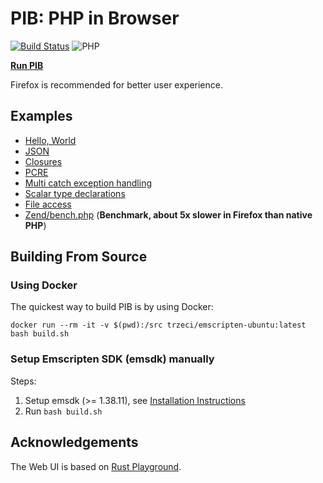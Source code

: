 # PIB: PHP in Browser

[![Build Status](https://travis-ci.org/oraoto/pib.svg?branch=master)](https://travis-ci.org/oraoto/pib) ![PHP](https://img.shields.io/badge/PHP-7.4-green.svg)

**[Run PIB](https://oraoto.github.io/pib/)**

Firefox is recommended for better user experience.

## Examples

+ [Hello, World](https://oraoto.github.io/pib/?code=%253C%253Fphp%250A%250Aecho%2520%2522Hello%252C%2520World%21%2522%253B)
+ [JSON](https://oraoto.github.io/pib/?code=%253C%253Fphp%250A%250A%2524x%2520%253D%2520%255B%250A%2520%2520%2520%2522id%2522%2520%253D%253E%25201%2520%2520%250A%255D%253B%250A%250Avar_dump%28json_decode%28json_encode%28%2524x%29%29%29%253B%250A)
+ [Closures](https://oraoto.github.io/pib/?code=%253C%253Fphp%250A%250A%2524x%2520%253D%252010%253B%250A%250Afunction%2520run%28callable%2520%2524f%29%2520%257B%250A%2520%2520%2520%2520%2524f%28%29%253B%250A%257D%250A%250Arun%28function%2520%28%29%2520use%2520%28%2526%2524x%29%2520%257B%250A%2520%2520%2520%2520%2524x%2520%253D%25209%253B%250A%257D%29%253B%250A%250Avar_dump%28%2524x%29%253B%250A)
+ [PCRE](https://oraoto.github.io/pib/?code=%253C%253Fphp%250A%250Apreg_match%28%27%252F%28foo%29%28bar%29%28baz%29%252F%27%252C%2520%27foobarbaz%27%252C%2520%2524matches%252C%2520PREG_OFFSET_CAPTURE%29%253B%250Aprint_r%28%2524matches%29%253B%250A)
+ [Multi catch exception handling](https://oraoto.github.io/pib/?code=%253C%253Fphp%250A%250Atry%2520%257B%250A%2520%2520%2520%2520if%2520%28random_int%280%252C%252010%29%2520%253E%25205%29%2520%257B%250A%2520%2520%2520%2520%2520%2520%2520%2520%2520throw%2520new%2520BadFunctionCallException%28%29%253B%250A%2520%2520%2520%2520%257D%2520else%2520%257B%250A%2520%2520%2520%2520%2520%2520%2520%2520throw%2520new%2520LengthException%28%29%253B%250A%2520%2520%2520%2520%257D%250A%257D%2520catch%2520%28BadFunctionCallException%2520%257C%2520LengthException%2520%2524ex%29%2520%257B%250A%2520%2520%2520%2520var_dump%28%2524ex%29%253B%250A%257D%250A)
+ [Scalar type declarations](https://oraoto.github.io/pib/?code=%253C%253Fphp%250A%252F%252Fdeclare%28strict_types%253D1%29%253B%250A%250Afunction%2520sumOfInts%28int%2520...%2524ints%29%250A%257B%250A%2520%2520%2520%2520return%2520array_sum%28%2524ints%29%253B%250A%257D%250A%250Avar_dump%28sumOfInts%282%252C%2520%273%27%252C%25204.1%29%29%253B%250A)
+ [File access](https://oraoto.github.io/pib/?code=%253C%253Fphp%250A%250A%2524it%2520%253D%2520new%2520RecursiveIteratorIterator%28new%2520RecursiveDirectoryIterator%28%2522.%2522%29%29%253B%250A%250Aforeach%2520%28%2524it%2520as%2520%2524name%2520%253D%253E%2520%2524entry%29%2520%257B%250A%2520%2520%2520%2520echo%2520%2524name%2520.%2520%2522%253Cbr%252F%253E%2522%253B%250A%257D%250A)
+ [Zend/bench.php](https://oraoto.github.io/pib/?code=%253C%253Fphp%250A%250Ainclude%28%2522Zend%252Fbench.php%2522%29%253B%250A) (**Benchmark, about 5x slower in Firefox than native PHP**)

## Building From Source

### Using Docker

The quickest way to build PIB is by using Docker:

```
docker run --rm -it -v $(pwd):/src trzeci/emscripten-ubuntu:latest bash build.sh
```

### Setup Emscripten SDK (emsdk) manually

Steps:

1. Setup emsdk (>= 1.38.11), see [Installation Instructions](https://emscripten.org/docs/getting_started/downloads.html#installation-instructions)
2. Run `bash build.sh`

## Acknowledgements

The Web UI is based on [Rust Playground](https://play.rust-lang.org/).
